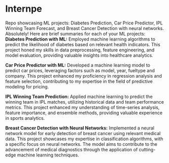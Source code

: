 # Internpe
Repo showcasing ML projects: Diabetes Prediction, Car Price Predictor, IPL Winning Team Forecast, and Breast Cancer Detection with neural networks.
Absolutely! Here are brief summaries for each of your ML projects:
 **Diabetes Prediction with ML:**
   Employed machine learning algorithms to predict the likelihood of diabetes based on relevant health indicators. This project honed my skills in data preprocessing, feature engineering, and model evaluation, providing valuable insights into healthcare analytics.

 **Car Price Predictor with ML:**
   Developed a machine learning model to predict car prices, leveraging factors such as model, year, fueltype and company. This project enhanced my proficiency in regression analysis and feature selection, contributing to my expertise in the field of predictive modeling for pricing.

 **IPL Winning Team Prediction:**
   Applied machine learning to predict the winning team in IPL matches, utilizing historical data and team performance metrics. This project enhanced my understanding of time-series analysis, feature importance, and ensemble methods, providing valuable experience in sports analytics.

**Breast Cancer Detection with Neural Networks:**
   Implemented a neural network model for early detection of breast cancer using relevant medical data. This project showcases my expertise in classification algorithms, with a specific focus on neural networks. The model aims to contribute to the advancement of medical diagnostics through the application of cutting-edge machine learning techniques.
